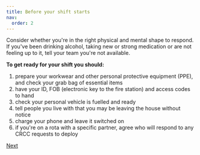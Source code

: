 ```yaml
---
title: Before your shift starts
nav:
  order: 2
---
```


Consider whether you're in the right physical and mental shape to respond. If you've been drinking alcohol, taking new or strong medication or are not feeling up to it, tell your team you're not available.

**To get ready for your shift you should:**

1. prepare your workwear and other personal protective equipment (PPE), and check your grab bag of essential items
2. have your ID, FOB (electronic key to the fire station) and access codes to hand
3. check your personal vehicle is fuelled and ready
4. tell people you live with that you may be leaving the house without notice
5. charge your phone and leave it switched on
6. if you're on a rota with a specific partner, agree who will respond to any CRCC requests to deploy

[Next](/starting-your-deployment)